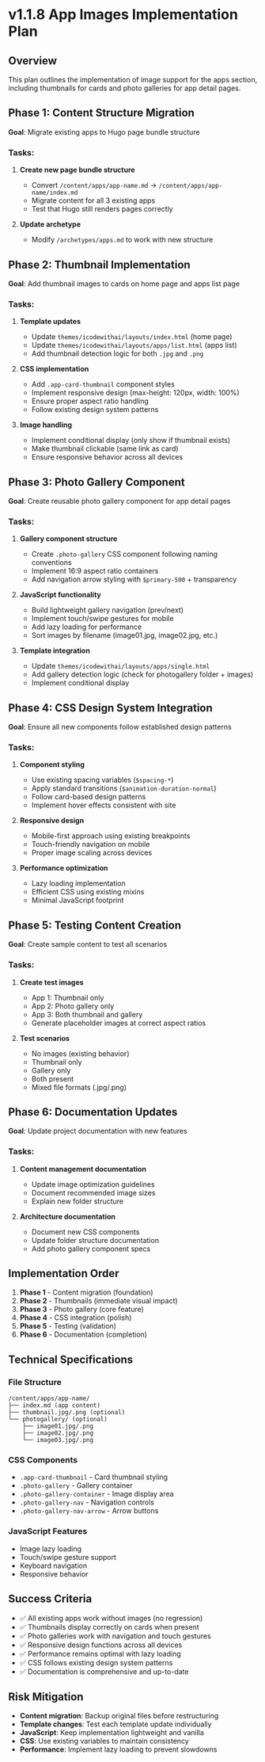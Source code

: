 # v1.1.8 App Images Implementation Plan

## Overview
This plan outlines the implementation of image support for the apps section, including thumbnails for cards and photo galleries for app detail pages.

## Phase 1: Content Structure Migration
**Goal**: Migrate existing apps to Hugo page bundle structure

### Tasks:
1. **Create new page bundle structure**
   - Convert `/content/apps/app-name.md` → `/content/apps/app-name/index.md`
   - Migrate content for all 3 existing apps
   - Test that Hugo still renders pages correctly
   
3. **Update archetype**
   - Modify `/archetypes/apps.md` to work with new structure

## Phase 2: Thumbnail Implementation
**Goal**: Add thumbnail images to cards on home page and apps list page

### Tasks:
1. **Template updates**
   - Update `themes/icodewithai/layouts/index.html` (home page)
   - Update `themes/icodewithai/layouts/apps/list.html` (apps list)
   - Add thumbnail detection logic for both `.jpg` and `.png`
   
2. **CSS implementation**
   - Add `.app-card-thumbnail` component styles
   - Implement responsive design (max-height: 120px, width: 100%)
   - Ensure proper aspect ratio handling
   - Follow existing design system patterns

3. **Image handling**
   - Implement conditional display (only show if thumbnail exists)
   - Make thumbnail clickable (same link as card)
   - Ensure responsive behavior across all devices

## Phase 3: Photo Gallery Component
**Goal**: Create reusable photo gallery component for app detail pages

### Tasks:
1. **Gallery component structure**
   - Create `.photo-gallery` CSS component following naming conventions
   - Implement 16:9 aspect ratio containers
   - Add navigation arrow styling with `$primary-500` + transparency
   
2. **JavaScript functionality**
   - Build lightweight gallery navigation (prev/next)
   - Implement touch/swipe gestures for mobile
   - Add lazy loading for performance
   - Sort images by filename (image01.jpg, image02.jpg, etc.)

3. **Template integration**
   - Update `themes/icodewithai/layouts/apps/single.html`
   - Add gallery detection logic (check for photogallery folder + images)
   - Implement conditional display

## Phase 4: CSS Design System Integration
**Goal**: Ensure all new components follow established design patterns

### Tasks:
1. **Component styling**
   - Use existing spacing variables (`$spacing-*`)
   - Apply standard transitions (`$animation-duration-normal`)
   - Follow card-based design patterns
   - Implement hover effects consistent with site

2. **Responsive design**
   - Mobile-first approach using existing breakpoints
   - Touch-friendly navigation on mobile
   - Proper image scaling across devices

3. **Performance optimization**
   - Lazy loading implementation
   - Efficient CSS using existing mixins
   - Minimal JavaScript footprint

## Phase 5: Testing Content Creation
**Goal**: Create sample content to test all scenarios

### Tasks:
1. **Create test images**
   - App 1: Thumbnail only
   - App 2: Photo gallery only  
   - App 3: Both thumbnail and gallery
   - Generate placeholder images at correct aspect ratios

2. **Test scenarios**
   - No images (existing behavior)
   - Thumbnail only
   - Gallery only
   - Both present
   - Mixed file formats (.jpg/.png)

## Phase 6: Documentation Updates
**Goal**: Update project documentation with new features

### Tasks:
1. **Content management documentation**
   - Update image optimization guidelines
   - Document recommended image sizes
   - Explain new folder structure

2. **Architecture documentation**
   - Document new CSS components
   - Update folder structure documentation
   - Add photo gallery component specs

## Implementation Order
1. **Phase 1** - Content migration (foundation)
2. **Phase 2** - Thumbnails (immediate visual impact)
3. **Phase 3** - Photo gallery (core feature)
4. **Phase 4** - CSS integration (polish)
5. **Phase 5** - Testing (validation)
6. **Phase 6** - Documentation (completion)

## Technical Specifications

### File Structure
```
/content/apps/app-name/
├── index.md (app content)
├── thumbnail.jpg/.png (optional)
└── photogallery/ (optional)
    ├── image01.jpg/.png
    ├── image02.jpg/.png
    └── image03.jpg/.png
```

### CSS Components
- `.app-card-thumbnail` - Card thumbnail styling
- `.photo-gallery` - Gallery container
- `.photo-gallery-container` - Image display area
- `.photo-gallery-nav` - Navigation controls
- `.photo-gallery-nav-arrow` - Arrow buttons

### JavaScript Features
- Image lazy loading
- Touch/swipe gesture support
- Keyboard navigation
- Responsive behavior

## Success Criteria
- ✅ All existing apps work without images (no regression)
- ✅ Thumbnails display correctly on cards when present
- ✅ Photo galleries work with navigation and touch gestures
- ✅ Responsive design functions across all devices
- ✅ Performance remains optimal with lazy loading
- ✅ CSS follows existing design system patterns
- ✅ Documentation is comprehensive and up-to-date

## Risk Mitigation
- **Content migration**: Backup original files before restructuring
- **Template changes**: Test each template update individually
- **JavaScript**: Keep implementation lightweight and vanilla
- **CSS**: Use existing variables to maintain consistency
- **Performance**: Implement lazy loading to prevent slowdowns